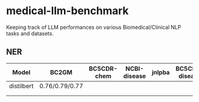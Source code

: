 # medical-llm-benchmark
Keeping track of LLM performances on various Biomedical/Clinical NLP tasks and datasets. 

## NER

| Model | BC2GM | BC5CDR-chem | NCBI-disease | jnlpba | BC5CDR-disease |
|------------|-------|--------------|---------------|--------|-----------------|
| distilbert | 0.76/0.79/0.77 |              |               |        |                 |
|            |       |              |               |        |                 |
|            |       |              |               |        |                 |